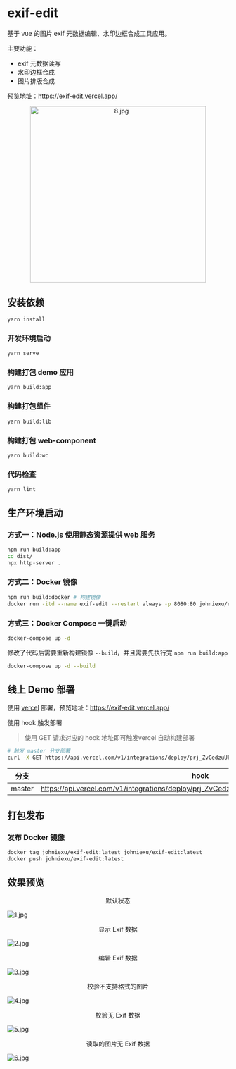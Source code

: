 # exif-edit

基于 vue 的图片 exif 元数据编辑、水印边框合成工具应用。

主要功能：

- exif 元数据读写
- 水印边框合成
- 图片排版合成

预览地址：https://exif-edit.vercel.app/

<p align="center">
  <img src="./docs/imgs/8.jpg" alt="8.jpg" width="400" />
</p>

## 安装依赖
```
yarn install
```

### 开发环境启动
```
yarn serve
```

### 构建打包 demo 应用
```
yarn build:app
```

### 构建打包组件
```
yarn build:lib
```

### 构建打包 web-component
```
yarn build:wc
```

### 代码检查
```
yarn lint
```

## 生产环境启动

### 方式一：Node.js 使用静态资源提供 web 服务

```bash
npm run build:app
cd dist/
npx http-server .
```

### 方式二：Docker 镜像

```bash
npm run build:docker # 构建镜像
docker run -itd --name exif-edit --restart always -p 8080:80 johniexu/exif-edit:latest
```

### 方式三：Docker Compose 一键启动

```bash
docker-compose up -d
```

修改了代码后需要重新构建镜像 `--build`，并且需要先执行完 `npm run build:app`

```bash
docker-compose up -d --build
```
## 线上 Demo 部署

使用 [vercel](https://vercel.com/dashboard) 部署，预览地址：https://exif-edit.vercel.app/

使用 hook 触发部署

> 使用 GET 请求对应的 hook 地址即可触发vercel 自动构建部署

```bash
# 触发 master 分支部署
curl -X GET https://api.vercel.com/v1/integrations/deploy/prj_ZvCedzuUkl1foP4QqcfjfUG1PfkR/qH9ujkhdFR
```

| 分支 | hook |
|-----|-----|
| master | https://api.vercel.com/v1/integrations/deploy/prj_ZvCedzuUkl1foP4QqcfjfUG1PfkR/qH9ujkhdFR |

## 打包发布

### 发布 Docker 镜像

```bash
docker tag johniexu/exif-edit:latest johniexu/exif-edit:latest
docker push johniexu/exif-edit:latest
```

## 效果预览

<p align="center">默认状态</p>

![1.jpg](docs/imgs/1.jpg)

<p align="center">显示 Exif 数据</p>

![2.jpg](docs/imgs/2.jpg)

<p align="center">编辑 Exif 数据</p>

![3.jpg](docs/imgs/3.jpg)

<p align="center">校验不支持格式的图片</p>

![4.jpg](docs/imgs/4.jpg)

<p align="center">校验无 Exif 数据</p>

![5.jpg](docs/imgs/5.jpg)

<p align="center">读取的图片无 Exif 数据</p>

![6.jpg](docs/imgs/6.jpg)
